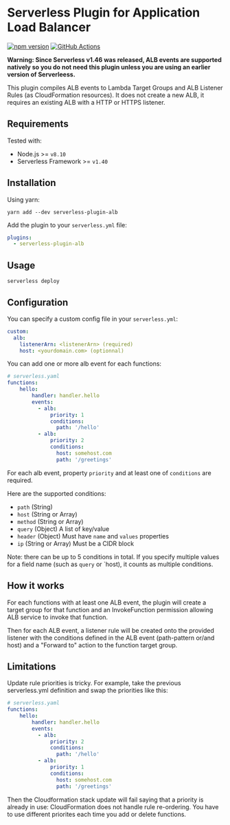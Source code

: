 # Serverless Plugin for Application Load Balancer

[![npm version](https://badge.fury.io/js/serverless-plugin-alb.svg)](https://badge.fury.io/js/serverless-plugin-alb)
[![GitHub Actions](https://img.shields.io/endpoint.svg?url=https%3A%2F%2Factions-badge.atrox.dev%2Faxel-springer-kugawana%2Fserverless-alb-plugin%2Fbadge&style=flat-square)](https://actions-badge.atrox.dev/axel-springer-kugawana/serverless-alb-plugin/goto)

**Warning: Since Serverless v1.46 was released, ALB events are supported natively so you do not need this plugin unless 
you are using an earlier version of Serverleess.**

This plugin compiles ALB events to Lambda Target Groups and ALB Listener Rules (as CloudFormation resources). 
It does not create a new ALB, it requires an existing ALB with a HTTP or HTTPS listener.

## Requirements

Tested with:
* Node.js >= `v8.10`
* Serverless Framework >= `v1.40`

## Installation

Using yarn:
```
yarn add --dev serverless-plugin-alb
```

Add the plugin to your `serverless.yml` file:
```yaml
plugins:
  - serverless-plugin-alb
```

## Usage

`serverless deploy`

## Configuration

You can specify a custom config file in your `serverless.yml`:
```yaml
custom:
  alb:
    listenerArn: <listenerArn> (required)
    host: <yourdomain.com> (optionnal)
```

You can add one or more alb event for each functions:
```yaml
# serverless.yaml
functions:
    hello:
        handler: handler.hello
        events:
          - alb:
              priority: 1
              conditions:
                path: '/hello'
          - alb:
              priority: 2
              conditions:
                host: somehost.com
                path: '/greetings'
```
For each alb event, property `priority` and at least one of `conditions` are required.

Here are the supported conditions:
* `path` (String)
* `host` (String or Array)
* `method` (String or Array)
* `query` (Object) A list of key/value 
* `header` (Object) Must have `name` and `values` properties
* `ip` (String or Array) Must be a CIDR block

Note: there can be up to 5 conditions in total. If you specify multiple values for a field name (such as `query` or `host), it counts as multiple conditions.

## How it works

For each functions with at least one ALB event, the plugin will create a target group for that function
and an InvokeFunction permission allowing ALB service to invoke that function.

Then for each ALB event, a listener rule will be created onto the provided listener with the conditions defined
in the ALB event (path-pattern or/and host) and a "Forward to" action to the function target group.

## Limitations

Update rule priorities is tricky.
For example, take the previous serverless.yml definition and swap the priorities like this: 

```yaml
# serverless.yaml
functions:
    hello:
        handler: handler.hello
        events:
          - alb:
              priority: 2
              conditions:
                path: '/hello'
          - alb:
              priority: 1
              conditions:
                host: somehost.com
                path: '/greetings'
```
Then the Cloudformation stack update will fail saying that a priority is already in use: CloudFormation does not
handle rule re-ordering. You have to use different priorites each time you add or delete functions.
